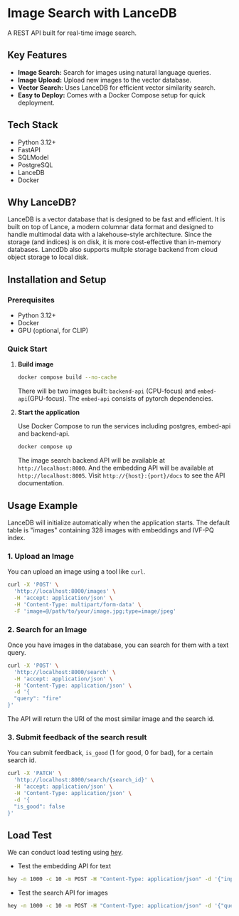 # Image Search with LanceDB

A REST API built for real-time image search.

## Key Features

- **Image Search:** Search for images using natural language queries.
- **Image Upload:** Upload new images to the vector database.
- **Vector Search:** Uses LanceDB for efficient vector similarity search.
- **Easy to Deploy:** Comes with a Docker Compose setup for quick deployment.

## Tech Stack

- Python 3.12+
- FastAPI
- SQLModel
- PostgreSQL
- LanceDB
- Docker

## Why LanceDB?

LanceDB is a vector database that is designed to be fast and efficient. It is built on top of Lance, a modern columnar data format and designed to handle multimodal data with a lakehouse-style architecture. Since the storage (and indices) is on disk, it is more cost-effective than in-memory databases. LancdDb also supports multple storage backend from cloud object storage to local disk.

## Installation and Setup

### Prerequisites

- Python 3.12+
- Docker
- GPU (optional, for CLIP)

### Quick Start

1.  **Build image**

    ```bash
    docker compose build --no-cache
    ```
    There will be two images built: `backend-api` (CPU-focus) and `embed-api`(GPU-focus). The `embed-api` consists of pytorch dependencies.

2.  **Start the application**

    Use Docker Compose to run the services including postgres, embed-api and backend-api.

    ```bash
    docker compose up 
    ```

    The image search backend API will be available at `http://localhost:8000`. And the embedding API will be available at `http://localhost:8005`. Visit `http://{host}:{port}/docs` to see the API documentation.

## Usage Example

LanceDB will initialize automatically when the application starts. The default table is "images" containing 328 images with embeddings and IVF-PQ index.

### 1. Upload an Image

You can upload an image using a tool like `curl`.

```bash
curl -X 'POST' \
  'http://localhost:8000/images' \
  -H 'accept: application/json' \
  -H 'Content-Type: multipart/form-data' \
  -F 'image=@/path/to/your/image.jpg;type=image/jpeg'
```

### 2. Search for an Image

Once you have images in the database, you can search for them with a text query.

```bash
curl -X 'POST' \
  'http://localhost:8000/search' \
  -H 'accept: application/json' \
  -H 'Content-Type: application/json' \
  -d '{
  "query": "fire"
}'
```

The API will return the URI of the most similar image and the search id.

### 3. Submit feedback of the search result

You can submit feedback, `is_good` (1 for good, 0 for bad), for a certain search id.

```bash test the servi
curl -X 'PATCH' \
  'http://localhost:8000/search/{search_id}' \
  -H 'accept: application/json' \
  -H 'Content-Type: application/json' \
  -d '{
  "is_good": false
}'
```

## Load Test
We can conduct load testing using [hey](https://github.com/rakyll/hey).
- Test the embedding API for text

```bash
hey -n 1000 -c 10 -m POST -H "Content-Type: application/json" -d '{"input": "dog"}' http://localhost:8005/embed/text
```

- Test the search API for images

```bash
hey -n 1000 -c 10 -m POST -H "Content-Type: application/json" -d '{"query": "dog"}' http://localhost:8000/search
```